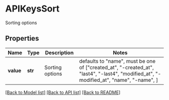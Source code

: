 # APIKeysSort

Sorting options

## Properties
Name | Type | Description | Notes
------------ | ------------- | ------------- | -------------
**value** | **str** | Sorting options | defaults to "name",  must be one of ["created_at", "-created_at", "last4", "-last4", "modified_at", "-modified_at", "name", "-name", ]

[[Back to Model list]](README.md#documentation-for-models) [[Back to API list]](README.md#documentation-for-api-endpoints) [[Back to README]](README.md)


